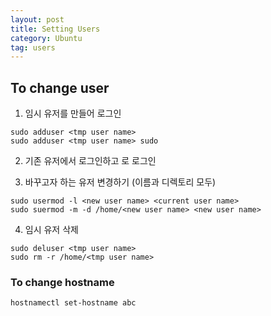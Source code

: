 ```yaml
---
layout: post
title: Setting Users
category: Ubuntu
tag: users
---
```


## To change user

1. 임시 유저를 만들어 로그인
```
sudo adduser <tmp user name>
sudo adduser <tmp user name> sudo 
```

2. 기존 유저에서 로그인하고 <tmp user>로 로그인
  
3. 바꾸고자 하는 유저 변경하기 (이름과 디렉토리 모두)
```
sudo usermod -l <new user name> <current user name>
sudo suermod -m -d /home/<new user name> <new user name>
```
  
4. 임시 유저 삭제 
```
sudo deluser <tmp user name>
sudo rm -r /home/<tmp user name>
```

### To change hostname
```
hostnamectl set-hostname abc
```



  
